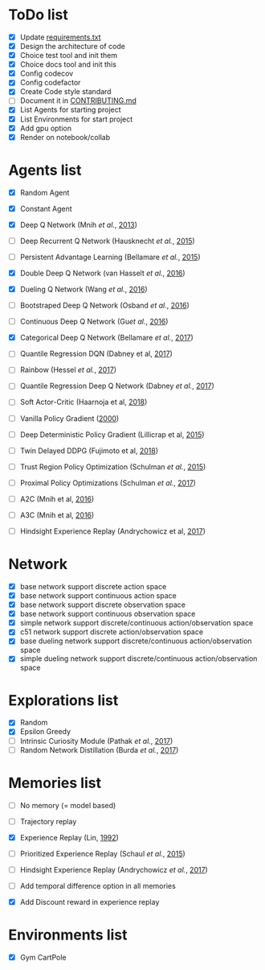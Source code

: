 

# ToDo list

- [x] Update [requirements.txt](./requirements.txt)
- [x] Design the architecture of code
- [x] Choice test tool and init them
- [x] Choice docs tool and init this 
- [x] Config codecov
- [x] Config codefactor
- [x] Create Code style standard
- [ ] Document it in [CONTRIBUTING.md](./CONTRIBUTING.md)
- [x] List Agents for starting project
- [x] List Environments for start project
- [x] Add gpu option
- [x] Render on notebook/collab

# Agents list

- [x] Random Agent
- [x] Constant Agent


- [x] Deep Q Network (Mnih *et al.*, [2013](https://arxiv.org/abs/1312.5602))
- [ ] Deep Recurrent Q Network (Hausknecht *et al.*, [2015](https://arxiv.org/abs/1507.06527))
- [ ] Persistent Advantage Learning (Bellamare *et al.*, [2015](https://arxiv.org/abs/1512.04860))
- [x] Double Deep Q Network (van Hasselt *et al.*, [2016](https://arxiv.org/abs/1509.06461))
- [x] Dueling Q Network (Wang *et al.*, [2016](https://arxiv.org/abs/1511.06581))
- [ ] Bootstraped Deep Q Network (Osband *et al.*, [2016](https://arxiv.org/abs/1602.04621))
- [ ] Continuous Deep Q Network (Gu*et al.*, [2016](https://arxiv.org/abs/1603.00748))
- [x] Categorical Deep Q Network (Bellamare *et al.*, [2017](https://arxiv.org/abs/1707.06887))
- [ ] Quantile Regression DQN (Dabney et al, [2017](https://arxiv.org/abs/1710.10044))


- [ ] Rainbow (Hessel *et al.*, [2017](https://arxiv.org/abs/1710.02298))
- [ ] Quantile Regression Deep Q Network (Dabney *et al.*, [2017](https://arxiv.org/abs/1710.10044))


- [ ] Soft Actor-Critic (Haarnoja et al, [2018](https://arxiv.org/abs/1801.01290))


- [ ] Vanilla Policy Gradient ([2000](https://papers.nips.cc/paper/1713-policy-gradient-methods-for-reinforcement-learning-with-function-approximation.pdf))


- [ ] Deep Deterministic Policy Gradient (Lillicrap et al, [2015](https://arxiv.org/abs/1509.02971))
- [ ] Twin Delayed DDPG (Fujimoto et al, [2018](https://arxiv.org/abs/1802.09477))


- [ ] Trust Region Policy Optimization (Schulman *et al.*, [2015](https://arxiv.org/abs/1502.05477))
- [ ] Proximal Policy Optimizations (Schulman *et al.*, [2017](https://arxiv.org/abs/1707.06347))


- [ ] A2C (Mnih et al, [2016](https://arxiv.org/abs/1602.01783))
- [ ] A3C (Mnih et al, [2016](https://arxiv.org/abs/1602.01783))


- [ ] Hindsight Experience Replay (Andrychowicz et al, [2017](https://arxiv.org/abs/1707.01495))

# Network

- [x] base network support discrete action space
- [x] base network support continuous action space
- [x] base network support discrete observation space
- [x] base network support continuous observation space
- [x] simple network support discrete/continuous action/observation space
- [x] c51 network support discrete action/observation space
- [x] base dueling network support discrete/continuous action/observation space
- [x] simple dueling network support discrete/continuous action/observation space

# Explorations list

- [x] Random
- [x] Epsilon Greedy
- [ ] Intrinsic Curiosity Module (Pathak *et al.*, [2017](https://arxiv.org/abs/1705.05363))
- [ ] Random Network Distillation (Burda *et al.*, [2017](https://arxiv.org/abs/1810.12894))

# Memories list

- [ ] No memory (= model based)
- [ ] Trajectory replay
- [x] Experience Replay (Lin, [1992](https://link.springer.com/article/10.1007/BF00992699))
- [ ] Prioritized Experience Replay (Schaul *et al.*, [2015](https://arxiv.org/abs/1511.05952))
- [ ] Hindsight Experience Replay (Andrychowicz *et al.*, [2017](https://arxiv.org/abs/1707.01495))

- [ ] Add temporal difference option in all memories
- [x] Add Discount reward in experience replay

# Environments list

- [x] Gym CartPole
